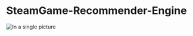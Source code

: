 # SteamGame-Recommender-Engine

![In a single picture](https://github.com/xfsm1912/SteamGame-Recommender-Engine/WechatIMG4497.jpeg)

      
